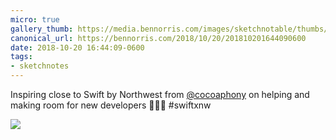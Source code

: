 ```yaml
---
micro: true
gallery_thumb: https://media.bennorris.com/images/sketchnotable/thumbs/swift-by-northwest-2018-sketchnotes-14.jpg
canonical_url: https://bennorris.com/2018/10/20/201810201644090600
date: 2018-10-20 16:44:09-0600
tags:
- sketchnotes
---
```


Inspiring close to Swift by Northwest from [@cocoaphony](https://micro.blog/cocoaphony) on helping and making room for new developers 📱✍🏼 #swiftxnw

<img src="https://media.bennorris.com/images/sketchnotable/swift-by-northwest-2018/swift-by-northwest-2018-sketchnotes-14.jpg" />